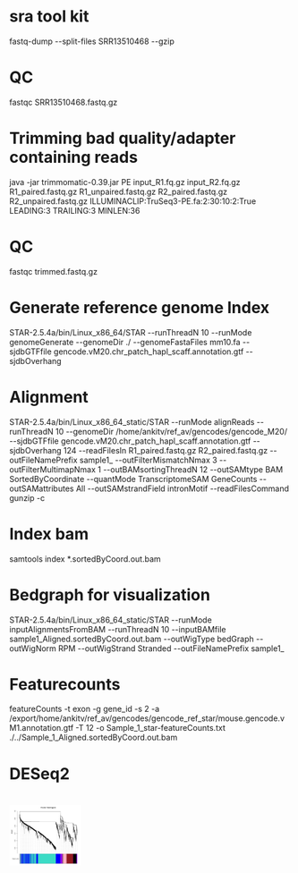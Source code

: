 # sra tool kit
fastq-dump --split-files SRR13510468 --gzip

# QC
fastqc SRR13510468.fastq.gz

# Trimming bad quality/adapter containing  reads
java -jar trimmomatic-0.39.jar PE input_R1.fq.gz input_R2.fq.gz R1_paired.fastq.gz  R1_unpaired.fastq.gz  R2_paired.fastq.gz  R2_unpaired.fastq.gz ILLUMINACLIP:TruSeq3-PE.fa:2:30:10:2:True LEADING:3 TRAILING:3 MINLEN:36

# QC
fastqc trimmed.fastq.gz

# Generate reference genome Index
STAR-2.5.4a/bin/Linux_x86_64/STAR --runThreadN 10 --runMode genomeGenerate --genomeDir ./ --genomeFastaFiles mm10.fa --sjdbGTFfile gencode.vM20.chr_patch_hapl_scaff.annotation.gtf --sjdbOverhang 

# Alignment
STAR-2.5.4a/bin/Linux_x86_64_static/STAR --runMode alignReads --runThreadN 10 --genomeDir /home/ankitv/ref_av/gencodes/gencode_M20/ --sjdbGTFfile gencode.vM20.chr_patch_hapl_scaff.annotation.gtf --sjdbOverhang 124 --readFilesIn R1_paired.fastq.gz R2_paired.fastq.gz --outFileNamePrefix sample1_ --outFilterMismatchNmax 3 --outFilterMultimapNmax 1 --outBAMsortingThreadN 12 --outSAMtype BAM SortedByCoordinate --quantMode TranscriptomeSAM GeneCounts --outSAMattributes All --outSAMstrandField intronMotif --readFilesCommand gunzip -c

# Index bam
samtools index *.sortedByCoord.out.bam

# Bedgraph for visualization
STAR-2.5.4a/bin/Linux_x86_64_static/STAR --runMode inputAlignmentsFromBAM --runThreadN 10 --inputBAMfile sample1_Aligned.sortedByCoord.out.bam --outWigType bedGraph --outWigNorm RPM --outWigStrand Stranded --outFileNamePrefix sample1_

# Featurecounts
featureCounts -t exon -g gene_id -s 2 -a /export/home/ankitv/ref_av/gencodes/gencode_ref_star/mouse.gencode.vM1.annotation.gtf -T 12 -o Sample_1_star-featureCounts.txt ./../Sample_1_Aligned.sortedByCoord.out.bam


# DESeq2

# 
<img src="https://github.com/ankitasks1/RNA-Seq-Analysis/blob/main/Rplot01.png" width="128"/>
